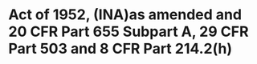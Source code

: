 # Act of 1952, (INA)as amended and 20 CFR Part 655 Subpart A, 29 CFR Part 503 and 8 CFR Part 214.2(h)